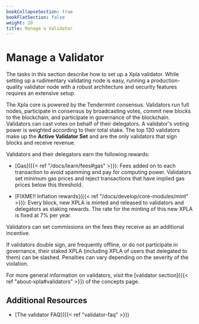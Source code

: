 ```yaml
---
bookCollapseSection: true
bookFlatSection: false
weight: 20
title: Manage a Validator
---
```


# Manage a Validator

The tasks in this section describe how to set up a Xpla validator. While setting up a rudimentary validating node is easy, running a production-quality validator node with a robust architecture and security features requires an extensive setup.

The Xpla core is powered by the Tendermint consensus. Validators run full nodes, participate in consensus by broadcasting votes, commit new blocks to the blockchain, and participate in governance of the blockchain. Validators can cast votes on behalf of their delegators. A validator's voting power is weighted according to their total stake. The top 130 validators make up the **Active Validator Set** and are the only validators that sign blocks and receive revenue.

Validators and their delegators earn the following rewards:

- [Gas]({{< ref "/docs/learn/fees#gas" >}}): Fees added on to each transaction to avoid spamming and pay for computing power. Validators set minimum gas prices and reject transactions that have implied gas prices below this threshold.

- [FIXME!! Inflation rewards]({{< ref "/docs/develop/core-modules/mint" >}}): Every block, new XPLA is minted and released to validators and delegators as staking rewards. The rate for the minting of this new XPLA is fixed at 7% per year. 

Validators can set commissions on the fees they receive as an additional incentive.

If validators double sign, are frequently offline, or do not participate in governance, their staked XPLA (including XPLA of users that delegated to them) can be slashed. Penalties can vary depending on the severity of the violation.

For more general information on validators, visit the [validator section]({{< ref "about-xpla#validators" >}}) of the concepts page.

## Additional Resources

- [The validator FAQ]({{< ref "validator-faq" >}})
